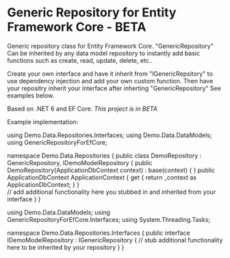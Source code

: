 # Generic Repository for Entity Framework Core - BETA

Generic repository class for Entity Framework Core.  "GenericRepository" Can be inherited by any data model repository to instantly add basic functions such as create, read, update, delete, etc..

Create your own interface and have it inherit from "IGenericRepsitory" to use dependency injection and add your own custom function. Then have your repositry inherit your interface after inherting "GenericRepository"  See examples below.

Based on .NET 6 and EF Core. *This project is in BETA*

Example implementation:

using Demo.Data.Repositories.Interfaces;
using Demo.Data.DataModels;
using GenericRepositoryForEfCore;

namespace Demo.Data.Repositories
{
    public class DemoRepository : GenericRepository<DemoModel>, IDemoModelRepository
    {
        public DemoRepository(ApplicationDbContext context) : base(context) { }
        public ApplicationDbContext ApplicationContext
        {
            get
            {
                return _context as ApplicationDbContext;
            }
        }    
         // add additional functionality here you stubbed in and inherited from your interface
    }
}

using Demo.Data.DataModels;
using GenericRepositoryForEfCore.Interfaces;
using System.Threading.Tasks;

namespace Demo.Data.Repositories.Interfaces
{
    public interface IDemoModelRepository : IGenericRepository<DemoModel>
    {
       // stub additional functionality here to be inherited by your repository
    }
}
